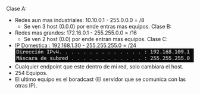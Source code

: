 Clase A: 
- Redes aun mas industriales: 10.10.0.1 - 255.0.0.0 = /8
	- Se ven 3 host (0.0.0) por ende entras mas equipos.
Clase B:
- Redes mas grandes: 172.16.0.1 - 255.255.0.0 = /16
	- Se ven 2 host (0.0) por ende entran mas equipos.
Clase C: 
- IP Domestica : 192.168.1.30 - 255.255.255.0 = /24
![](../Imagenes/Pasted%20image%2020241211182735.png)
- Cualquier endpoint que este dentro de mi red, solo cambiara el host.
- 254 Equipos.
- El ultimo equipo es el boradcast (El servidor que se comunica con las otras IP).